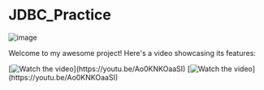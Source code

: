 # JDBC_Practice

![image](https://github.com/PAPPURAJ/JDBC_Practice/assets/45383061/3c9b76d1-a663-4844-8fe5-549ce1e9f483)


Welcome to my awesome project! Here's a video showcasing its features:

[![Watch the video]([https://img.youtube.com/vi/Ao0KNKOaaSI/0.jpg](https://img.youtube.com/vi/Ao0KNKOaaSI/0.jpg))](https://youtu.be/Ao0KNKOaaSI)
[![Watch the video]([[https://img.youtube.com/vi/Ao0KNKOaaSI/0.jpg](https://img.youtube.com/vi/Ao0KNKOaaSI/0.jpg)](https://img.youtube.com/vi/Ao0KNKOaaSI/0.jpg))](https://youtu.be/Ao0KNKOaaSI)
